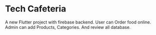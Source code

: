 # Tech Cafeteria

A new Flutter project with firebase backend. User can Order food online. Admin can add Products, Categories. And review all database.


